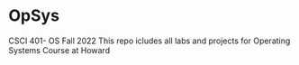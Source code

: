 # OpSys
CSCI 401- OS Fall 2022
This repo icludes all labs and projects for Operating Systems Course at Howard
